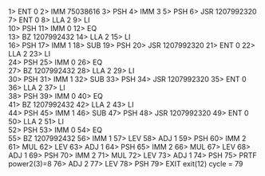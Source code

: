 1> ENT 0
2> IMM 75038616
3> PSH
4> IMM 3
5> PSH
6> JSR 1207992320
7> ENT 0
8> LLA 2
9> LI  
10> PSH
11> IMM 0
12> EQ  
13> BZ 1207992432
14> LLA 2
15> LI  
16> PSH
17> IMM 1
18> SUB
19> PSH
20> JSR 1207992320
21> ENT 0
22> LLA 2
23> LI  
24> PSH
25> IMM 0
26> EQ  
27> BZ 1207992432
28> LLA 2
29> LI  
30> PSH
31> IMM 1
32> SUB
33> PSH
34> JSR 1207992320
35> ENT 0
36> LLA 2
37> LI  
38> PSH
39> IMM 0
40> EQ  
41> BZ 1207992432
42> LLA 2
43> LI  
44> PSH
45> IMM 1
46> SUB
47> PSH
48> JSR 1207992320
49> ENT 0
50> LLA 2
51> LI  
52> PSH
53> IMM 0
54> EQ  
55> BZ 1207992432
56> IMM 1
57> LEV
58> ADJ 1
59> PSH
60> IMM 2
61> MUL
62> LEV
63> ADJ 1
64> PSH
65> IMM 2
66> MUL
67> LEV
68> ADJ 1
69> PSH
70> IMM 2
71> MUL
72> LEV
73> ADJ 1
74> PSH
75> PRTF
power2(3)=8
76> ADJ 2
77> LEV
78> PSH
79> EXIT
exit(12) cycle = 79
